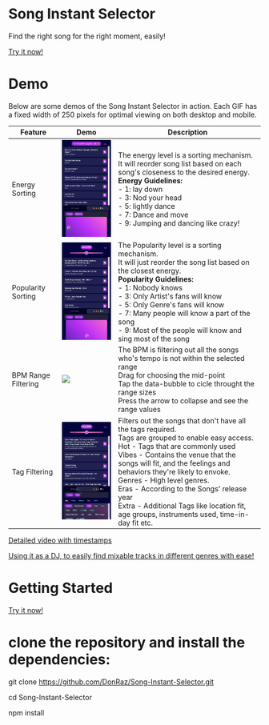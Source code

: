 # Song Instant Selector
Find the right song for the right moment, easily!

[Try it now!](https://donraz.github.io/Song-Instant-Selector/)



# Demo 

Below are some demos of the Song Instant Selector in action. Each GIF has a fixed width of 250 pixels for optimal viewing on both desktop and mobile.

| Feature | Demo | Description |
|---|---|---|
| Energy Sorting | <img src="https://raw.githubusercontent.com/DonRaz/Song-Instant-Selector/main/demos/4Jun2023/Energy%20Demo.gif" width="250"> | The energy level is a sorting mechanism. It will reorder song list based on each song's closeness to the desired energy. <br> **Energy Guidelines:** <br> - 1: lay down <br> - 3: Nod your head <br> - 5: lightly dance <br> - 7: Dance and move <br> - 9: Jumping and dancing like crazy! |
| Popularity Sorting | <img src="https://raw.githubusercontent.com/DonRaz/Song-Instant-Selector/main/demos/4Jun2023/Popularity%20demo.gif" width="250"> | The Popularity level is a sorting mechanism. <br>  It will just reorder the song list based on the closest energy. <br> **Popularity Guidelines:** <br> - 1: Nobody knows <br> - 3: Only Artist's fans will know <br> - 5: Only Genre's fans will know <br> - 7: Many people will know a part of the song <br> - 9: Most of the people will know and sing most of the song |
| BPM Range Filtering | <img src="https://raw.githubusercontent.com/DonRaz/Song-Instant-Selector/main/demos/4Jun2023/BPM%20Range%20Demo.gif" width="250"> | The BPM is filtering out all the songs who's tempo is not within the selected range <br> Drag for choosing the mid-point <br> Tap the data-bubble to cicle throught the range sizes <br> Press the arrow to collapse and see the range values
| Tag Filtering | <img src="https://raw.githubusercontent.com/DonRaz/Song-Instant-Selector/main/demos/4Jun2023/Tags%20Filtering%20Demo.gif" width="250"> | Filters out the songs that don't have all the tags required. <br>  Tags are grouped to enable easy access. <br> Hot - Tags that are commonly used <br> Vibes - Contains the venue that the songs will fit, and the feelings and behaviors they're likely to envoke. <br> Genres - High level genres. <br> Eras - According to the Songs' release year <br> Extra - Additional Tags like location fit, age groups, instruments used, time-in-day fit etc.

[Detailed video with timestamps](https://youtu.be/r5v5RHf9te4)


[Using it as a DJ, to easily find mixable tracks in different genres with ease!](https://youtu.be/EWGzPlen6UQ)

# Getting Started
[Try it now!](https://donraz.github.io/Song-Instant-Selector/)
# clone the repository and install the dependencies:

git clone https://github.com/DonRaz/Song-Instant-Selector.git

cd Song-Instant-Selector

npm install


